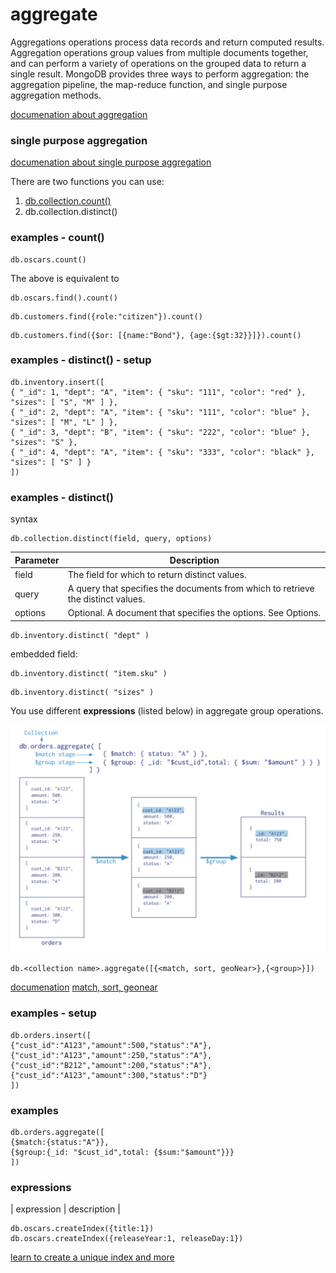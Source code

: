 # aggregate

Aggregations operations process data records and return computed results. Aggregation operations group values from multiple documents together, and can perform a variety of operations on the grouped data to return a single result. MongoDB provides three ways to perform aggregation: the aggregation pipeline, the map-reduce function, and single purpose aggregation methods.

[documenation about aggregation](https://docs.mongodb.com/manual/aggregation/)

### single purpose aggregation

[documenation about single purpose aggregation](https://docs.mongodb.com/manual/aggregation/#single-purpose-agg-operations)

There are two functions you can use:

1. [db.collection.count()](https://docs.mongodb.com/manual/reference/method/db.collection.count/#db.collection.count)
1. db.collection.distinct()

### examples - count()
```
db.oscars.count()
```

The above is equivalent to

```
db.oscars.find().count()
```

```
db.customers.find({role:"citizen"}).count()
```

```
db.customers.find({$or: [{name:"Bond"}, {age:{$gt:32}}]}).count()
```

### examples - distinct() - setup
```
db.inventory.insert([
{ "_id": 1, "dept": "A", "item": { "sku": "111", "color": "red" }, "sizes": [ "S", "M" ] },
{ "_id": 2, "dept": "A", "item": { "sku": "111", "color": "blue" }, "sizes": [ "M", "L" ] },
{ "_id": 3, "dept": "B", "item": { "sku": "222", "color": "blue" }, "sizes": "S" },
{ "_id": 4, "dept": "A", "item": { "sku": "333", "color": "black" }, "sizes": [ "S" ] }
])
```

### examples - distinct()

syntax
```
db.collection.distinct(field, query, options)
```


| Parameter | Description |
| --- | --- | 
| field | The field for which to return distinct values.
| query | A query that specifies the documents from which to retrieve the distinct values.
| options | Optional. A document that specifies the options. See Options.

```
db.inventory.distinct( "dept" )
```

embedded field:

```
db.inventory.distinct( "item.sku" )
```

```
db.inventory.distinct( "sizes" )
```


You use different **expressions** (listed below) in aggregate group operations.

![aggregate pipeline](aggregate.png)

```
db.<collection name>.aggregate([{<match, sort, geoNear>},{<group>}])
```

[documenation](https://docs.mongodb.com/manual/aggregation/)
[match, sort, geonear](https://docs.mongodb.com/manual/core/aggregation-pipeline/#aggregation-pipeline-operators-and-performance)

### examples - setup
```
db.orders.insert([
{"cust_id":"A123","amount":500,"status":"A"},
{"cust_id":"A123","amount":250,"status":"A"},
{"cust_id":"B212","amount":200,"status":"A"},
{"cust_id":"A123","amount":300,"status":"D"}
])
```

### examples
```
db.orders.aggregate([
{$match:{status:"A"}},
{$group:{_id: "$cust_id",total: {$sum:"$amount"}}}
])
```


### expressions

| expression | description |

```
db.oscars.createIndex({title:1})
db.oscars.createIndex({releaseYear:1, releaseDay:1})
```

[learn to create a unique index and more](https://docs.mongodb.com/manual/reference/method/db.collection.createIndex/#db.collection.createIndex)